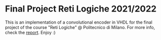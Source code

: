 # Final Project Reti Logiche 2021/2022
 
This is an implementation of a convolutional encoder in VHDL for the final project of the course "Reti Logiche" @ Politecnico di Milano. For more info, check the [report](<report.pdf>). Enjoy :)
 
